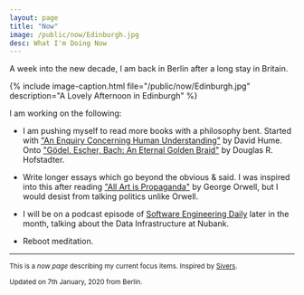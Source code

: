 ```yaml
---
layout: page
title: "Now"
image: /public/now/Edinburgh.jpg
desc: What I'm Doing Now
---
```

A week into the new decade, I am back in Berlin after a long stay in Britain.

{% include image-caption.html file="/public/now/Edinburgh.jpg" description="A Lovely Afternoon in Edinburgh" %}

I am working on the following:
- I am pushing myself to read more books with a philosophy bent. Started with ["An Enquiry Concerning Human Understanding"](https://www.goodreads.com/book/show/130119.An_Enquiry_Concerning_Human_Understanding) by David Hume. Onto ["Gödel, Escher, Bach: An Eternal Golden Braid"](https://www.goodreads.com/book/show/24113.G_del_Escher_Bach) by Douglas R. Hofstadter.

- Write longer essays which go beyond the obvious & said. I was inspired into this after reading ["All Art is Propaganda"](https://www.goodreads.com/book/show/3339527-all-art-is-propaganda) by George Orwell, but I would desist from talking politics unlike Orwell.

- I will be on a podcast episode of [Software Engineering Daily](https://softwareengineeringdaily.com/) later in the month, talking about the Data Infrastructure at Nubank.

- Reboot meditation.

- - - -
<sub> This is a _now page_ describing my current focus items. Inspired by [Sivers](https://nownownow.com/about). </sub>

<sub> Updated on 7th January, 2020 from Berlin.</sub>
